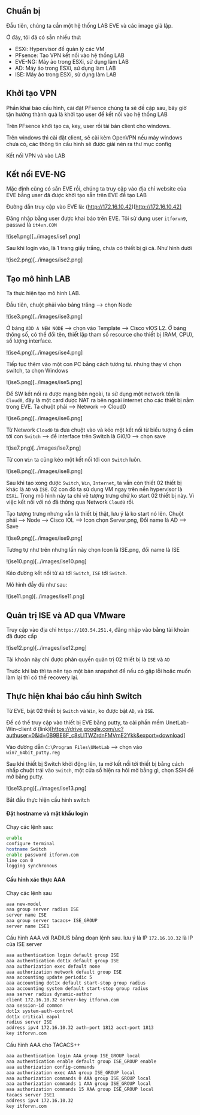﻿## Chuẩn bị

Đầu tiên, chúng ta cần một hệ thống LAB EVE và các image giả lập.

Ở đây, tôi đã có sẵn nhiều thứ:

- ESXi: Hypervisor để quản lý các VM
- PFsence: Tạo VPN kết nối vào hệ thống LAB
- EVE-NG: Máy ảo trong ESXi, sử dụng làm LAB
- AD: Máy ảo trong ESXi, sử dụng làm LAB
- ISE: Máy ảo trong ESXi, sử dụng làm LAB

## Khởi tạo VPN

Phần khai báo cấu hình, cài đặt PFsence chúng ta sẽ đề cập sau, bây giờ tận hưởng thành quả là khởi tạo user để kết nối vào hệ thống LAB

Trên PFsence khởi tạo ca, key, user rồi tải bản client cho windows.

Trên windows thì cài đặt client, sẽ cài kèm OpenVPN nếu máy windows chưa có, các thông tin cấu hình sẽ được giải nén ra thư mục config

Kết nối VPN và vào LAB

## Kết nối EVE-NG

Mặc định cũng có sẵn EVE rồi, chúng ta truy cập vào địa chỉ website của EVE bằng user đã được khởi tạo sẵn trên EVE để tạo LAB

Đường dẫn truy cập vào EVE là: (http://172.16.10.42)[http://172.16.10.42]

Đăng nhập bằng user được khai báo trên EVE. Tôi sừ dụng user `itforvn9`, passwd là `it4vn.COM`

!(ise1.png)[../images/ise1.png]

Sau khi login vào, là 1 trang giấy trắng, chưa có thiết bị gì cả. Như hình dưới

!(ise2.png)[../images/ise2.png]

## Tạo mô hình LAB

Ta thực hiện tạo mô hình LAB.

Đầu tiên, chuột phải vào bảng trắng --> chọn Node

!(ise3.png)[../images/ise3.png]

Ở bảng `ADD A NEW NODE` --> chọn vào Template --> Cisco vIOS L2. Ở bảng thông số, có thể đổi tên, thiết lập tham số resource cho thiết bị (RAM, CPU), số lượng interface.

!(ise4.png)[../images/ise4.png]

Tiếp tục thêm vào một con PC bằng cách tương tự. nhưng thay vì chọn switch, ta chọn Windows

!(ise5.png)[../images/ise5.png]

Để SW kết nối ra được mạng bên ngoài, ta sử dụng một network tên là `Cloud0`, đây là một card được NAT ra bên ngoài internet cho các thiết bị nằm trong EVE. Ta chuột phải --> Network --> Cloud0

!(ise6.png)[../images/ise6.png]

Từ Network `Cloud0` ta đưa chuột vào và kéo một kết nối từ biểu tượng ổ cắm tới con `Switch` --> để interface trên Switch là Gi0/0 --> chọn save

!(ise7.png)[../images/ise7.png]

Từ con `Win` ta cũng kéo một kết nối tới con `Switch` luôn.

!(ise8.png)[../images/ise8.png]

Sau khi tạo xong được `Switch`, `Win`, `Internet`, ta vẫn còn thiết 02 thiết bị khác là `AD` và `ISE`. 02 con đó ta sử dụng VM ngay trên nền hypervisor là `ESXi`. Trong mô hình này ta chỉ vẽ tượng trưng chứ ko start 02 thiết bị này. Vì việc kết nối với nó đã thông qua Network `Cloud0` rồi.

Tạo tượng trưng nhưng vẫn là thiết bị thật, lưu ý là ko start nó lên. Chuột phải --> Node --> Cisco IOL --> Icon chọn Server.png, Đổi name là AD --> Save

!(ise9.png)[../images/ise9.png]

Tương tự như trên nhưng lần này chọn Icon là ISE.png, đổi name là ISE

!(ise10.png)[../images/ise10.png]

Kéo đường kết nối từ `AD` tới `Switch`, `ISE` tới `Switch`.

Mô hình đầy đủ như sau:

!(ise11.png)[../images/ise11.png]

## Quản trị ISE và AD qua VMware

Truy cập vào địa chỉ `https://103.54.251.4`, đăng nhập vào bằng tài khoản đã được cấp

!(ise12.png)[../images/ise12.png]

Tài khoản này chỉ được phân quyền quản trị 02 thiết bị là `ISE` và `AD`

Trước khi lab thì ta nên tạo một bản snapshot để nếu có gặp lỗi hoặc muốn làm lại thì có thể recovery lại.

## Thực hiện khai báo cấu hình Switch

Từ EVE, bật 02 thiết bị `Switch` và `Win`, ko được bật `AD`, và `ISE`.

Để có thể truy cập vào thiết bị EVE bằng putty, ta cài phần mềm UnetLab-Win-client ở (link)[https://drive.google.com/uc?authuser=0&id=0B9BE8F_c8sLITWZrdnFMVmE2Ykk&export=download]

Vào đường dẫn `C:\Program Files\UNetLab` --> chọn vào `win7_64bit_putty.reg`

Sau khi thiết bị Switch khởi động lên, ta mở kết nối tới thiết bị bằng cách nhấp chuột trái vào `Switch`, một cửa sổ hiện ra hỏi mở bằng gì, chọn SSH để mở bằng putty.

!(ise13.png)[../images/ise13.png]

Bắt đầu thực hiện cấu hình switch

#### Đặt hostname và mật khẩu login

Chạy các lệnh sau:

```sh
enable
configure terminal
hostname Switch
enable password itforvn.com
line con 0
logging synchronous
```

#### Cấu hình xác thực AAA

Chạy các lệnh sau

```sh
aaa new-model
aaa group server radius ISE
server name ISE
aaa group server tacacs+ ISE_GROUP
server name ISE1
```

Cấu hình AAA với RADIUS bằng đoạn lệnh sau. lưu ý là IP `172.16.10.32` là IP của ISE server

```sh
aaa authentication login default group ISE
aaa authentication dot1x default group ISE
aaa authorization exec default none
aaa authorization network default group ISE
aaa accounting update periodic 5
aaa accounting dot1x default start-stop group radius
aaa accounting system default start-stop group radius
aaa server radius dynamic-author
client 172.16.10.32 server-key itforvn.com
aaa session-id common
dot1x system-auth-control
dot1x critical eapol
radius server ISE
address ipv4 172.16.10.32 auth-port 1812 acct-port 1813
key itforvn.com
```

Cấu hình AAA cho TACACS++

```sh
aaa authentication login AAA group ISE_GROUP local
aaa authentication enable default group ISE_GROUP enable
aaa authorization config-commands
aaa authorization exec AAA group ISE_GROUP local
aaa authorization commands 0 AAA group ISE_GROUP local
aaa authorization commands 1 AAA group ISE_GROUP local
aaa authorization commands 15 AAA group ISE_GROUP local
tacacs server ISE1
address ipv4 172.16.10.32
key itforvn.com
```































